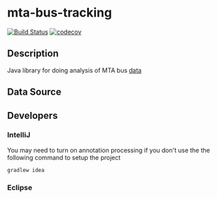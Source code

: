 # mta-bus-tracking

[![Build Status](https://travis-ci.org/ssullivan/mta-bus-tracking.svg?branch=master)](https://travis-ci.org/ssullivan/mta-bus-tracking)
[![codecov](https://codecov.io/github/ssullivan/mta-bus-tracking/coverage.svg?branch=master)](https://codecov.io/github/ssullivan/mta-bus-tracking?branch=master)

## Description
Java library for doing analysis of MTA bus [data](http://transitfeeds.com/p/mta-maryland)

## Data Source


## Developers

### IntelliJ

You may need to turn on annotation processing if you don't use the the following command
to setup the project

```code
gradlew idea
```

### Eclipse


